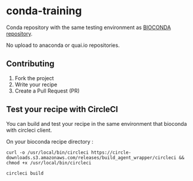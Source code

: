 # conda-training

Conda repository with the same testing environment as [BIOCONDA repository](https://bioconda.github.io).

No upload to anaconda or quai.io repositories.

## Contributing

1. Fork the project
2. Write your recipe
3. Create a Pull Request (PR)

## Test your recipe with CircleCI

You can build and test your recipe in the same environment that bioconda with circleci client.

On your bioconda recipe directory :

`curl -o /usr/local/bin/circleci https://circle-downloads.s3.amazonaws.com/releases/build_agent_wrapper/circleci && chmod +x /usr/local/bin/circleci`

`circleci build`

